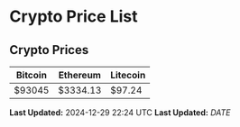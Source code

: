 # Crypto Price List

## Crypto Prices
| Bitcoin | Ethereum | Litecoin |
| ------- | -------- | -------- |
| $93045 | $3334.13 | $97.24 |
**Last Updated:** 2024-12-29 22:24 UTC
**Last Updated:** $DATE$
